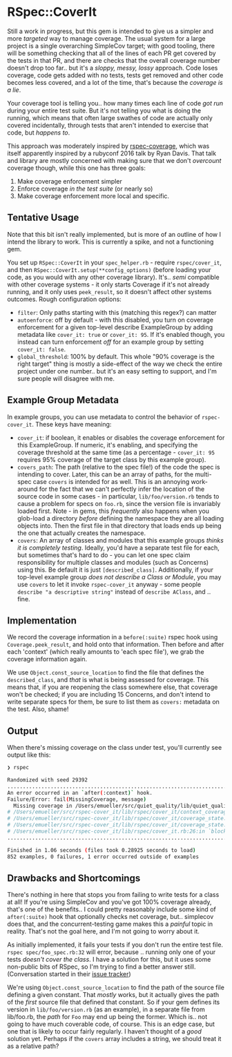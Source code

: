 # RSpec::CoverIt

Still a work in progress, but this gem is intended to give us a simpler and
more _targeted_ way to manage coverage. The usual system for a large project
is a single overarching SimpleCov target; with good tooling, there will be
something checking that all of the lines of each PR get covered by the tests
in that PR, and there are checks that the overall coverage number doesn't drop
too far.. but it's a _sloppy, messy, lossy_ approach. Code loses coverage,
code gets added with no tests, tests get removed and other code becomes less
covered, and a lot of the time, that's because the _coverage is a lie_.

Your coverage tool is telling you.. how many times each line of code _got run_
during your entire test suite. But it's not telling you what is doing the
running, which means that often large swathes of code are actually only covered
incidentally, through tests that aren't intended to exercise that code, but
_happens to_.

This approach was moderately inspired by
[rspec-coverage](https://github.com/jamesdabbs/rspec-coverage), which was itself
apparently inspired by a rubyconf 2016 talk by Ryan Davis. That talk and library
are mostly concerned with making sure that we don't _overcount_ coverage though,
while this one has three goals:

1. Make coverage enforcement simpler
1. Enforce coverage _in the test suite_ (or nearly so)
1. Make coverage enforcement more local and specific.

## Tentative Usage

Note that this bit isn't really implemented, but is more of an outline of how I
intend the library to work. This is currently a spike, and not a functioning gem.

You set up `RSpec::CoverIt` in your `spec_helper.rb` - require `rspec/cover_it`,
and then `RSpec::CoverIt.setup(**config_options)` (before loading your code, as
you would with any other coverage library). It's.. _semi_ compatible with other
coverage systems - it only starts Coverage if it's not already running, and it
only uses `peek_result`, so it doesn't affect other systems outcomes.
Rough configuration options:

* `filter`: Only paths starting with this (matching this regex?) can matter
* `autoenforce`: off by default - with this disabled, you turn on coverage
  enforcement for a given top-level describe ExampleGroup by adding metadata
  like `cover_it: true` or `cover_it: 95`. If it's enabled though, you instead
  can turn enforcement _off_ for an example group by setting `cover_it: false`.
* `global_threshold`: 100% by default. This whole "90% coverage is the right
  target" thing is mostly a side-effect of the way we check the entire project
  under one number.. but it's an easy setting to support, and I'm sure people
  will disagree with me.

## Example Group Metadata

In example groups, you can use metadata to control the behavior of
`rspec-cover_it`. These keys have meaning:

* `cover_it`: if boolean, it enables or disables the coverage enforcement for
  this ExampleGroup. If numeric, it's enabling, and specifying the coverage
  threshold at the same time (as a percentage - `cover_it: 95` requires 95%
  coverage of the target class by this example group).
* `covers_path`: The path (relative to the spec file!) of the code the spec is
  intending to cover. Later, this can be an array of paths, for the multi-spec
  case `covers` is intended for as well. This is an annoying work-around for
  the fact that we can't perfectly infer the location of the source code in
  some cases - in particular, `lib/foo/version.rb` tends to cause a problem
  for specs on `foo.rb`, since the version file is invariably loaded first.
  Note - in gems, this _frequently_ also happens when you glob-load a directory
  _before_ defining the namespace they are all loading objects into. Then the
  first file in that directory that loads ends up being the one that actually
  creates the namespace.
* `covers`: An array of classes and modules that this example groups _thinks
  it is completely testing_. Ideally, you'd have a separate test file for each,
  but sometimes that's hard to do - you can let one spec claim responsibility
  for multiple classes and modules (such as Concerns) using this. Be default
  it is just `[described_class]`. Additionally, if your top-level example
  group _does not describe a Class or Module_, you may use `covers` to let it
  invoke `rspec-cover_it` anyway - some people `describe "a descriptive string"`
  instead of `describe AClass`, and .. fine.

## Implementation

We record the coverage information in a `before(:suite)` rspec hook using
`Coverage.peek_result`, and hold onto that information. Then before and after
each 'context' (which really amounts to 'each spec file'), we grab the coverage
information again.

We use `Object.const_source_location` to find the file that defines the
`described_class`, and _that_ is what is being assessed for coverage. This
means that, if you are reopening the class somewhere else, that coverage won't
be checked; if you are including 15 Concerns, and don't intend to write separate
specs for them, be sure to list them as `covers:` metadata on the test. Also,
shame!

## Output

When there's missing coverage on the class under test, you'll currently see
output like this:

```bash
❯ rspec

Randomized with seed 29392
...............................................................................................................................................................................................................................................................................................................................................................................................................................................................................................................................................................................
An error occurred in an `after(:context)` hook.
Failure/Error: fail(MissingCoverage, message)
  Missing coverage in /Users/emueller/src/quiet_quality/lib/quiet_quality/message.rb on line 7
# /Users/emueller/src/rspec-cover_it/lib/rspec/cover_it/context_coverage.rb:40:in `enforce!'
# /Users/emueller/src/rspec-cover_it/lib/rspec/cover_it/coverage_state.rb:37:in `block in finish_tracking_for'
# /Users/emueller/src/rspec-cover_it/lib/rspec/cover_it/coverage_state.rb:35:in `finish_tracking_for'
# /Users/emueller/src/rspec-cover_it/lib/rspec/cover_it.rb:26:in `block (2 levels) in setup'
.....................................................................................................................................................................................................................................................................................................

Finished in 1.06 seconds (files took 0.28925 seconds to load)
852 examples, 0 failures, 1 error occurred outside of examples
```

## Drawbacks and Shortcomings

There's nothing in here that stops you from failing to write tests for a class
at all! If you're using SimpleCov and you've got 100% coverage already, that's
one of the benefits.. I could pretty reasonably include some kind of
`after(:suite)` hook that optionally checks net coverage, but.. simplecov does
that, and the concurrent-testing game makes this a _painful_ topic in reality.
That's not the goal here, and I'm not going to worry about it.

As initially implemented, it fails your tests if you don't run the entire test
file. `rspec spec/foo_spec.rb:32` will error, because .. running only one of
your tests _doesn't cover the class_. I have a solution for this, but it uses
some non-public bits of RSpec, so I'm trying to find a better answer still.
(Conversation started in their
[issue tracker](https://github.com/rspec/rspec-core/issues/3037))

We're using `Object.const_source_location` to find the path of the source file
defining a given constant. That _mostly_ works, but it actually gives the path
of the _first_ source file that defined that constant. So if your gem defines
its version in `lib/foo/version.rb` (as an example), in a separate file from
lib/foo.rb, the _path_ for `Foo` may end up being the former. Which is.. not
going to have much coverable code, of course. This is an edge case, but one
that is likely to occur fairly regularly. I haven't thought of a _good_ solution
yet. Perhaps if the `covers` array includes a string, we should treat it as a
relative path?
